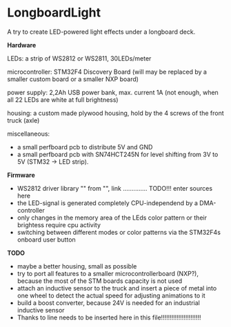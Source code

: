 # LongboardLight
A try to create LED-powered light effects under a longboard deck.


__Hardware__

LEDs:
a strip of WS2812 or WS2811, 30LEDs/meter

microcontroller:
STM32F4 Discovery Board (will may be replaced by a smaller custom board or a smaller NXP board)

power supply:
2,2Ah USB power bank, max. current 1A (not enough, when all 22 LEDs are white at full brightness)

housing:
a custom made plywood housing, hold by the 4 screws of the front truck (axle)

miscellaneous:
* a small perfboard pcb to distribute 5V and GND
* a small perfboard pcb with SN74HCT245N for level shifting from 3V to 5V (STM32 -> LED strip).


__Firmware__

*   WS2812 driver library "" from "", link .............. TODO!!! enter sources here
*   the LED-signal is generated completely CPU-independend by a DMA-controller
*   only changes in the memory area of the LEds color pattern or their brightess require cpu activity
*   switching between different modes or color patterns via the STM32F4s onboard user button


__TODO__

*   maybe a better housing, small as possible
*   try to port all features to a smaller microcontrollerboard (NXP?), because the most
    of the STM boards capacity is not used
*   attach an inductive sensor to the truck and insert a piece of metal into one wheel
    to detect the actual speed for adjusting animations to it
*   build a boost converter, because 24V is needed for an industrial inductive sensor
*   Thanks to line needs to be inserted here in this file!!!!!!!!!!!!!!!!!!!!!!!
